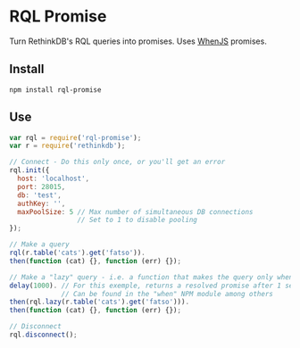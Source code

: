 RQL Promise
===========

Turn RethinkDB's RQL queries into promises. Uses [WhenJS](https://github.com/cujojs/when) promises.

## Install

`npm install rql-promise`


## Use

```javascript
var rql = require('rql-promise');
var r = require('rethinkdb');

// Connect - Do this only once, or you'll get an error
rql.init({
  host: 'localhost',
  port: 28015,
  db: 'test',
  authKey: '',
  maxPoolSize: 5 // Max number of simultaneous DB connections
                 // Set to 1 to disable pooling
});

// Make a query
rql(r.table('cats').get('fatso')).
then(function (cat) {}, function (err) {});

// Make a "lazy" query - i.e. a function that makes the query only when called
delay(1000). // For this exemple, returns a resolved promise after 1 second
             // Can be found in the "when" NPM module among others
then(rql.lazy(r.table('cats').get('fatso'))).
then(function (cat) {}, function (err) {});

// Disconnect
rql.disconnect();
```
